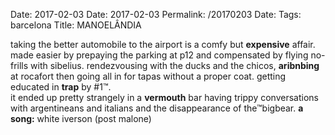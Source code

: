 Date: 2017-02-03
Date: 2017-02-03
Permalink: /20170203
Date: 
Tags: barcelona
Title: MANOELÂNDIA
  
taking the better automobile to the airport is a comfy but **expensive** affair. made easier by prepaying the parking at p12 and compensated by flying no-frills with sibelius. rendezvousing with the ducks and the chicos, **aribnbing** at rocafort then going all in for tapas without a proper coat. getting educated in **trap** by #1™.  
it ended up pretty strangely in a **vermouth** bar having trippy conversations with argentineans and italians and the disappearance of the™bigbear.
**a song:** white iverson (post malone)